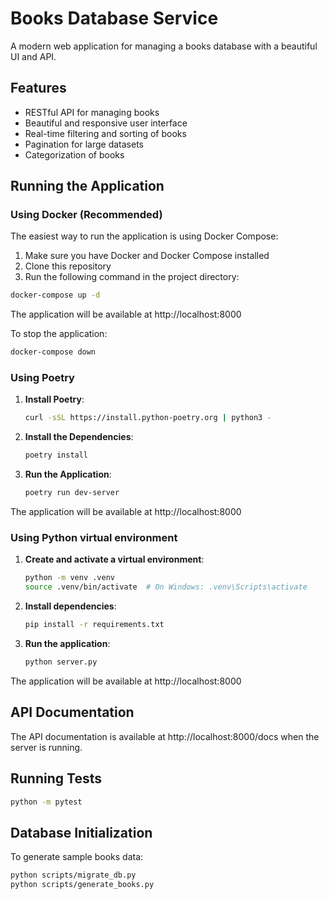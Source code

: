 # Books Database Service

A modern web application for managing a books database with a beautiful UI and API.

## Features

- RESTful API for managing books
- Beautiful and responsive user interface
- Real-time filtering and sorting of books
- Pagination for large datasets
- Categorization of books

## Running the Application

### Using Docker (Recommended)

The easiest way to run the application is using Docker Compose:

1. Make sure you have Docker and Docker Compose installed
2. Clone this repository
3. Run the following command in the project directory:

```bash
docker-compose up -d
```

The application will be available at http://localhost:8000

To stop the application:

```bash
docker-compose down
```

### Using Poetry

1. **Install Poetry**:

    ```bash
    curl -sSL https://install.python-poetry.org | python3 -
    ```

2. **Install the Dependencies**:

    ```bash
    poetry install
    ```

3. **Run the Application**:

    ```bash
    poetry run dev-server
    ```

The application will be available at http://localhost:8000

### Using Python virtual environment

1. **Create and activate a virtual environment**:

    ```bash
    python -m venv .venv
    source .venv/bin/activate  # On Windows: .venv\Scripts\activate
    ```

2. **Install dependencies**:

    ```bash
    pip install -r requirements.txt
    ```

3. **Run the application**:

    ```bash
    python server.py
    ```

The application will be available at http://localhost:8000

## API Documentation

The API documentation is available at http://localhost:8000/docs when the server is running.

## Running Tests

```bash
python -m pytest
```

## Database Initialization

To generate sample books data:

```bash
python scripts/migrate_db.py
python scripts/generate_books.py
```
